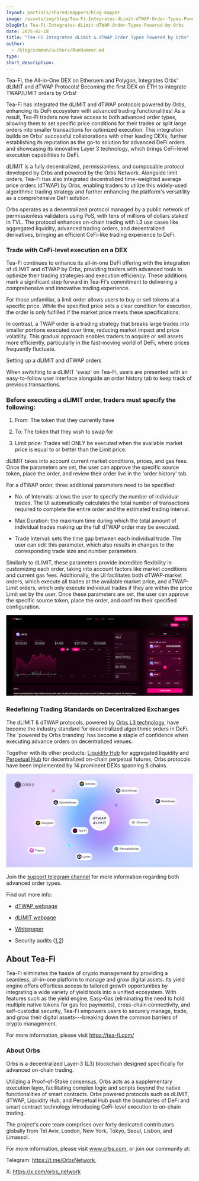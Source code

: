 ```yaml
---
layout: partials/shared/mappers/blog-mapper
image: /assets/img/blog/Tea-Fi-Integrates-dLimit-dTWAP-Order-Types-Powered-by-Orbs/bg.png
blogUrl: Tea-Fi-Integrates-dLimit-dTWAP-Order-Types-Powered-by-Orbs
date: 2025-02-18
title: "Tea-Fi Integrates dLimit & dTWAP Order Types Powered by Orbs"
author:
  - /blog/common/authors/RanHammer.md
type:
short_description:
---
```




Tea-Fi, the All-in-One DEX on Etheruem and Polygon, Integrates Orbs' dLIMIT and dTWAP Protocols! Becoming the first DEX on ETH to integrate TWAP/LIMIT orders by Orbs! 

Tea-Fi has integrated the dLIMIT and dTWAP protocols powered by Orbs, enhancing its DeFi ecosystem with advanced trading functionalities! As a result, Tea-Fi traders now have access to both advanced order types, allowing them to set specific price conditions for their trades or split large orders into smaller transactions for optimized execution. This integration builds on Orbs' successful collaborations with other leading DEXs, further establishing its reputation as the go-to solution for advanced DeFi orders and showcasing its innovative Layer 3 technology, which brings CeFi-level execution capabilities to DeFi.

dLIMIT is a fully decentralized, permissionless, and composable protocol developed by Orbs and powered by the Orbs Network. Alongside limit orders, Tea-Fi has also integrated decentralized time-weighted average price orders (dTWAP) by Orbs, enabling traders to utilize this widely-used algorithmic trading strategy and further enhancing the platform's versatility as a comprehensive DeFi solution.

Orbs operates as a decentralized protocol managed by a public network of permissionless validators using PoS, with tens of millions of dollars staked in TVL. The protocol enhances on-chain trading with L3 use cases like aggregated liquidity, advanced trading orders, and decentralized derivatives, bringing an efficient CeFi-like trading experience to DeFi.

### Trade with CeFi-level execution on a DEX

Tea-Fi continues to enhance its all-in-one DeFi offering with the integration of dLIMIT and dTWAP by Orbs, providing traders with advanced tools to optimize their trading strategies and execution efficiency. These additions mark a significant step forward in Tea-Fi's commitment to delivering a comprehensive and innovative trading experience.

For those unfamiliar, a limit order allows users to buy or sell tokens at a specific price. While the specified price sets a clear condition for execution, the order is only fulfilled if the market price meets these specifications.

In contrast, a TWAP order is a trading strategy that breaks large trades into smaller portions executed over time, reducing market impact and price volatility. This gradual approach enables traders to acquire or sell assets more efficiently, particularly in the fast-moving world of DeFi, where prices frequently fluctuate.

Setting up a dLIMIT and dTWAP orders

When switching to a dLIMIT 'swap' on Tea-Fi, users are presented with an easy-to-follow user interface alongside an order history tab to keep track of previous transactions.

### Before executing a dLIMIT order, traders must specify the following:

1.  From: The token that they currently have

2.  To: The token that they wish to swap for

3.  Limit price: Trades will ONLY be executed when the available market price is equal to or better than the Limit price.

dLIMIT takes into account current market conditions, prices, and gas fees. Once the parameters are set, the user can approve the specific source token, place the order, and review their order live in the 'order history' tab.

For a dTWAP order, three additional parameters need to be specified:

-   No. of Intervals: allows the user to specify the number of individual trades. The UI automatically calculates the total number of transactions required to complete the entire order and the estimated trading interval.

-   Max Duration: the maximum time during which the total amount of individual trades making up the full dTWAP order may be executed.

-   Trade Interval: sets the time gap between each individual trade. The user can edit this parameter, which also results in changes to the corresponding trade size and number parameters.

Similarly to dLIMIT, these parameters provide incredible flexibility in customizing each order, taking into account factors like market conditions and current gas fees. Additionally, the UI facilitates both dTWAP-market orders, which execute all trades at the available market price, and dTWAP-Limit orders, which only execute individual trades if they are within the price Limit set by the user. Once these parameters are set, the user can approve the specific source token, place the order, and confirm their specified configuration.

![](/assets/img/blog/Tea-Fi-Integrates-dLimit-dTWAP-Order-Types-Powered-by-Orbs/img1.png)


### Redefining Trading Standards on Decentralized Exchanges

The dLIMIT & dTWAP protocols, powered by [Orbs L3 technology](https://www.orbs.com/overview/), have become the industry standard for decentralized algorithmic orders in DeFi. The 'powered by Orbs branding' has become a staple of confidence when executing advance orders on decentralized venues.

Together with its other products: [Liquidity Hub](https://www.orbs.com/liquidity-hub/) for aggregated liquidity and [Perpetual Hub](https://www.orbs.com/perpetual-hub/) for decentralized on-chain perpetual futures, Orbs protocols have been implemented by 14 prominent DEXs spanning 8 chains.

![](/assets/img/blog/Tea-Fi-Integrates-dLimit-dTWAP-Order-Types-Powered-by-Orbs/img2.png)


Join the [support telegram channel](https://t.me/dTWAPSupportGroup) for more information regarding both advanced order types.

Find out more info:

-   [dTWAP webpage](https://www.orbs.com/dtwap/)

-   [dLIMIT webpage](https://www.orbs.com/dlimit/) 

-   [Whitepaper](https://www.orbs.com/white-papers/dTWAP/)

-   Security audits ([1](https://drive.google.com/file/d/1xUZN5RrNvszaPDJuJjfeG3ig14Vo2aaE/view),[2](https://drive.google.com/file/d/1ASt3_mWwtQ0IfKqBHebnj_KGJWntaNJs/view))

<div class='line-separator'> </div>


## About Tea-Fi

Tea-Fi eliminates the hassle of crypto management by providing a seamless, all-in-one platform to manage and grow digital assets. Its yield engine offers effortless access to tailored growth opportunities by integrating a wide variety of yield tools into a unified ecosystem. With features such as the yield engine, Easy-Gas (eliminating the need to hold multiple native tokens for gas fee payments), cross-chain connectivity, and self-custodial security, Tea-Fi empowers users to securely manage, trade, and grow their digital assets---breaking down the common barriers of crypto management.

For more information, please visit https://tea-fi.com/

<div class='line-separator'> </div>


### About Orbs

Orbs is a decentralized Layer-3 (L3) blockchain designed specifically for advanced on-chain trading.

Utilizing a Proof-of-Stake consensus, Orbs acts as a supplementary execution layer, facilitating complex logic and scripts beyond the native functionalities of smart contracts. Orbs powered protocols such as dLIMIT, dTWAP, Liquidity Hub, and Perpetual Hub push the boundaries of DeFi and smart contract technology introducing CeFi-level execution to on-chain trading.

The project's core team comprises over forty dedicated contributors globally from Tel Aviv, London, New York, Tokyo, Seoul, Lisbon, and Limassol.

For more information, please visit www.orbs.com, or join our community at: 

Telegram: https://t.me/OrbsNetwork 

X: https://x.com/orbs_network
